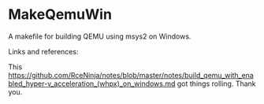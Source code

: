 # MakeQemuWin

A makefile for building QEMU using msys2 on Windows.

Links and references:

This https://github.com/RceNinja/notes/blob/master/notes/build_qemu_with_enabled_hyper-v_acceleration_(whpx)_on_windows.md got things rolling. Thank you.


